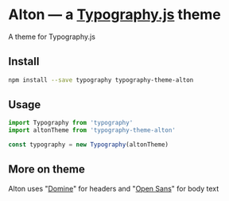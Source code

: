 # Alton — a <a href='https://github.com/kyleamathews/typography.js'>Typography.js</a> theme

A theme for Typography.js

## Install
```bash
npm install --save typography typography-theme-alton
```
## Usage
```javascript
import Typography from 'typography'
import altonTheme from 'typography-theme-alton'

const typography = new Typography(altonTheme)
```
## More on theme

Alton uses "<a href='https://fonts.google.com/specimen/Domine'>Domine</a>" for headers and "<a href='https://fonts.google.com/specimen/Open+Sans'>Open Sans</a>" for body text
